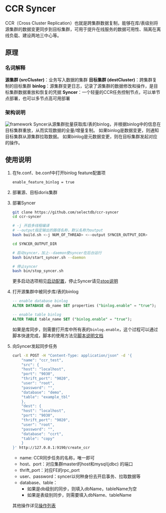 # CCR Syncer

CCR（Cross Cluster Replication）也就是跨集群数据复制，能够在库/表级别将源集群的数据变更同步到目标集群，可用于提升在线服务的数据可用性、隔离在离线负载、建设两地三中心等。

## 原理
### 名词解释

**源集群 (srcCluster)**：业务写入数据的集群
**目标集群 (destCluster)**：跨集群复制的目标集群
**binlog**：源集群变更日志，记录了源集群的数据修改和操作，是目标集群数据重放和恢复的凭据
**Syncer**：一个轻量的CCR任务控制节点，可以单节点部署，也可以多节点高可用部署

### 架构说明

![framework](doc/pic/framework.png)
Syncer从源集群批量获取库/表的binlog，并根据binlog中的信息在目标集群重放，从而实现数据的全量/增量复制。
如果binlog是数据变更，则通知目标集群从源集群拉取数据。
如果binlog是元数据变更，则在目标集群发起对应的操作。

## 使用说明

1. 在fe.conf、be.conf中打开binlog feature配置项
    ```bash
    enable_feature_binlog = true
    ```
2. 部署源、目标doris集群
3. 部署Syncer
    ```bash
    git clone https://github.com/selectdb/ccr-syncer
    cd ccr-syncer

    # -j 开启多线程编译
    # --output指定输出的路径名称，默认名称为output
    bash build.sh <-j NUM_OF_THREAD> <--output SYNCER_OUTPUT_DIR>

    cd SYNCER_OUTPUT_DIR

    # 启动syncer，加上--daemon使syncer在后台运行
    bash bin/start_syncer.sh --daemon

    # 停止syncer
    bash bin/stop_syncer.sh
    ```
    更多启动选项相见[启动配置](doc/start_syncer.md)，停止Syncer请见[stop说明](doc/stop_syncer.md)
4. 打开源集群中被同步库/表的binlog
    ```sql
    -- enable database binlog
    ALTER DATABASE db_name SET properties ("binlog.enable" = "true");

    -- enable table binlog
    ALTER TABLE table_name SET ("binlog.enable" = "true");
    ```
    如果是库同步，则需要打开库中所有表的`binlog.enable`，这个过程可以通过脚本快速完成，脚本的使用方法见[脚本说明文档](doc/db_enable_binlog.md)
5. 向Syncer发起同步任务
    ```bash
    curl -X POST -H "Content-Type: application/json" -d '{
        "name": "ccr_test",
        "src": {
        "host": "localhost",
        "port": "9030",
        "thrift_port": "9020",
        "user": "root",
        "password": "",
        "database": "demo",
        "table": "example_tbl"
        },
        "dest": {
        "host": "localhost",
        "port": "9030",
        "thrift_port": "9020",
        "user": "root",
        "password": "",
        "database": "ccrt",
        "table": "copy"
        }
    }' http://127.0.0.1:9190/create_ccr
    ```
    - name: CCR同步任务的名称，唯一即可
    - host、port：对应集群master的host和mysql(jdbc) 的端口
    - thrift_port：对应FE的rpc_port
    - user、password：syncer以何种身份去开启事务、拉取数据等
    - database、table：
        - 如果是db级别的同步，则填入dbName，tableName为空
        - 如果是表级别同步，则需要填入dbName、tableName

    其他操作详见[操作列表](doc/operations.md)